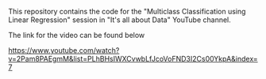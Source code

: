 This repository contains the code for the "Multiclass Classification using Linear Regression" session in "It's all about Data" YouTube channel.

The link for the video can be found below

https://www.youtube.com/watch?v=2Pam8PAEgmM&list=PLhBHsIWXCvwbLfJcoVoFND3I2Cs00YkpA&index=7
